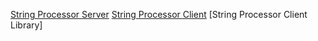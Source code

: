 [String Processor Server](./StringProcessorServer/)
[String Processor Client](./StringProcessorClientJava/)
[String Processor Client Library]
